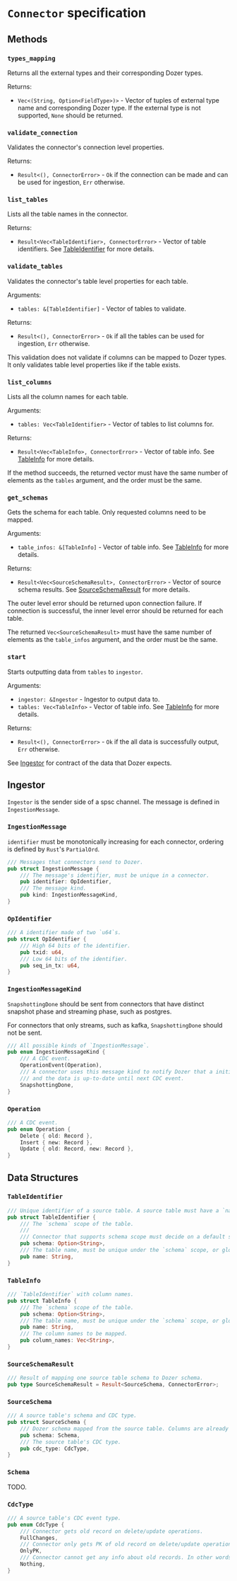 # `Connector` specification

## Methods

### `types_mapping`

Returns all the external types and their corresponding Dozer types.

Returns:

- `Vec<(String, Option<FieldType>)>` - Vector of tuples of external type name and corresponding Dozer type. If the external type is not supported, `None` should be returned.

### `validate_connection`

Validates the connector's connection level properties.

Returns:

- `Result<(), ConnectorError>` - `Ok` if the connection can be made and can be used for ingestion, `Err` otherwise.

### `list_tables`

Lists all the table names in the connector.

Returns:

- `Result<Vec<TableIdentifier>, ConnectorError>` - Vector of table identifiers. See [TableIdentifier](#tableidentifier) for more details.

### `validate_tables`

Validates the connector's table level properties for each table.

Arguments:

- `tables: &[TableIdentifier]` - Vector of tables to validate.

Returns:

- `Result<(), ConnectorError>` - `Ok` if all the tables can be used for ingestion, `Err` otherwise.

This validation does not validate if columns can be mapped to Dozer types. It only validates table level properties like if the table exists.

### `list_columns`

Lists all the column names for each table.

Arguments:

- `tables: Vec<TableIdentifier>` - Vector of tables to list columns for.

Returns:

- `Result<Vec<TableInfo>, ConnectorError>` - Vector of table info. See [TableInfo](#tableinfo) for more details.

If the method succeeds, the returned vector must have the same number of elements as the `tables` argument, and the order must be the same.

### `get_schemas`

Gets the schema for each table. Only requested columns need to be mapped.

Arguments:

- `table_infos: &[TableInfo]` - Vector of table info. See [TableInfo](#tableinfo) for more details.

Returns:

- `Result<Vec<SourceSchemaResult>, ConnectorError>` - Vector of source schema results. See [SourceSchemaResult](#sourceschemaresult) for more details.

The outer level error should be returned upon connection failure. If connection is successful, the inner level error should be returned for each table.

The returned `Vec<SourceSchemaResult>` must have the same number of elements as the `table_infos` argument, and the order must be the same.

### `start`

Starts outputting data from `tables` to `ingestor`.

Arguments:

- `ingestor: &Ingestor` - Ingestor to output data to.
- `tables: Vec<TableInfo>` - Vector of table info. See [TableInfo](#tableinfo) for more details.

Returns:

- `Result<(), ConnectorError>` - `Ok` if the all data is successfully output, `Err` otherwise.

See [Ingestor](#ingestor) for contract of the data that Dozer expects.

## Ingestor

`Ingestor` is the sender side of a spsc channel. The message is defined in `IngestionMessage`.

### `IngestionMessage`

`identifier` must be monotonically increasing for each connector, ordering is defined by `Rust`'s `PartialOrd`.

```rust
/// Messages that connectors send to Dozer.
pub struct IngestionMessage {
    /// The message's identifier, must be unique in a connector.
    pub identifier: OpIdentifier,
    /// The message kind.
    pub kind: IngestionMessageKind,
}
```

### `OpIdentifier`

```rust
/// A identifier made of two `u64`s.
pub struct OpIdentifier {
    /// High 64 bits of the identifier.
    pub txid: u64,
    /// Low 64 bits of the identifier.
    pub seq_in_tx: u64,
}
```

### `IngestionMessageKind`

`SnapshottingDone` should be sent from connectors that have distinct snapshot phase and streaming phase, such as postgres.

For connectors that only streams, such as kafka, `SnapshottingDone` should not be sent.

```rust
/// All possible kinds of `IngestionMessage`.
pub enum IngestionMessageKind {
    /// A CDC event.
    OperationEvent(Operation),
    /// A connector uses this message kind to notify Dozer that a initial snapshot of the source table is done,
    /// and the data is up-to-date until next CDC event.
    SnapshottingDone,
}
```

### `Operation`

```rust
/// A CDC event.
pub enum Operation {
    Delete { old: Record },
    Insert { new: Record },
    Update { old: Record, new: Record },
}
```

## Data Structures

### `TableIdentifier`

```rust
/// Unique identifier of a source table. A source table must have a `name`, optionally under a `schema` scope.
pub struct TableIdentifier {
    /// The `schema` scope of the table.
    ///
    /// Connector that supports schema scope must decide on a default schema, that doesn't must assert that `schema.is_none()`.
    pub schema: Option<String>,
    /// The table name, must be unique under the `schema` scope, or global scope if `schema` is `None`.
    pub name: String,
}
```

### `TableInfo`

```rust
/// `TableIdentifier` with column names.
pub struct TableInfo {
    /// The `schema` scope of the table.
    pub schema: Option<String>,
    /// The table name, must be unique under the `schema` scope, or global scope if `schema` is `None`.
    pub name: String,
    /// The column names to be mapped.
    pub column_names: Vec<String>,
}
```

### `SourceSchemaResult`

```rust
/// Result of mapping one source table schema to Dozer schema.
pub type SourceSchemaResult = Result<SourceSchema, ConnectorError>;
```

### `SourceSchema`

```rust
/// A source table's schema and CDC type.
pub struct SourceSchema {
    /// Dozer schema mapped from the source table. Columns are already filtered based on `TableInfo.column_names`.
    pub schema: Schema,
    /// The source table's CDC type.
    pub cdc_type: CdcType,
}
```

### `Schema`

TODO.

### `CdcType`

```rust
/// A source table's CDC event type.
pub enum CdcType {
    /// Connector gets old record on delete/update operations.
    FullChanges,
    /// Connector only gets PK of old record on delete/update operations.
    OnlyPK,
    /// Connector cannot get any info about old records. In other words, the table is append-only.
    Nothing,
}
```
